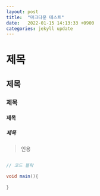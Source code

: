 ```yaml
---
layout: post
title:  "마크다운 테스트"
date:   2022-01-15 14:13:33 +0900
categories: jekyll update
---
```



# 제목 
## 제목
### 제목
#### 제목
##### 제목

> 인용 

```java 

// 코드 블락

void main(){
    
}
```